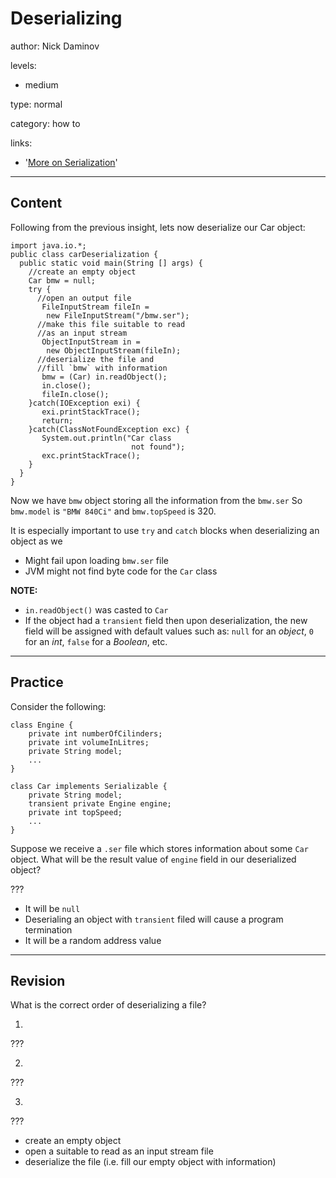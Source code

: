 # Deserializing
author: Nick Daminov

levels:

  - medium

type: normal

category: how to

links:

  - '[More on Serialization](https://www.tutorialspoint.com/java/java_serialization.htm)'

---
## Content

Following from the previous insight, lets now deserialize our Car object:

```
import java.io.*;
public class carDeserialization {
  public static void main(String [] args) {
    //create an empty object
    Car bmw = null;
    try {
      //open an output file
       FileInputStream fileIn =
        new FileInputStream("/bmw.ser");
      //make this file suitable to read
      //as an input stream
       ObjectInputStream in =
        new ObjectInputStream(fileIn);
      //deserialize the file and
      //fill `bmw` with information
       bmw = (Car) in.readObject();
       in.close();
       fileIn.close();
    }catch(IOException exi) {
       exi.printStackTrace();
       return;
    }catch(ClassNotFoundException exc) {
       System.out.println("Car class
                           not found");
       exc.printStackTrace();
    }
  }
}
```

Now we have `bmw` object storing all the information from the `bmw.ser`
So `bmw.model` is `"BMW 840Ci"` and `bmw.topSpeed` is 320.

It is especially important to use `try` and `catch` blocks when deserializing an object as we
- Might fail upon loading `bmw.ser` file
- JVM might not find byte code for the `Car` class

**NOTE:**
- `in.readObject()` was casted to `Car`
- If the object had a `transient` field then upon deserialization, the new field will be assigned with default values such as: `null` for an *object*, `0` for an *int*, `false` for a *Boolean*, etc.

---
## Practice

Consider the following:

```
class Engine {             
    private int numberOfCilinders;
    private int volumeInLitres;
    private String model;
    ...
}

class Car implements Serializable {
    private String model;
    transient private Engine engine;
    private int topSpeed;
    ...
}
```
Suppose we receive a `.ser` file which stores information about some `Car` object. What will be the result value of `engine` field in our deserialized object?

???

* It will be `null`
* Deserialing an object with `transient` filed will cause a program termination
* It will be a random address value

---
## Revision

What is the correct order of deserializing a file?

1.
???

2.
???

3.
???

* create an empty object
* open a suitable to read as an input stream file
* deserialize the file (i.e. fill our empty object with information)
